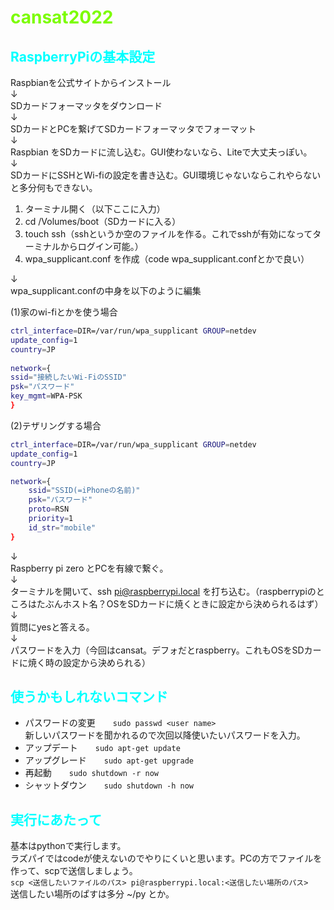 # <span style="color : #7cfc00"> cansat2022 </span>

## <span style="color : #00ffff"> RaspberryPiの基本設定 </span>

Raspbianを公式サイトからインストール  
↓  
SDカードフォーマッタをダウンロード  
↓  
SDカードとPCを繋げてSDカードフォーマッタでフォーマット  
↓  
Raspbian をSDカードに流し込む。GUI使わないなら、Liteで大丈夫っぽい。  
↓  
SDカードにSSHとWi-fiの設定を書き込む。GUI環境じゃないならこれやらないと多分何もできない。  
1. ターミナル開く（以下ここに入力）
2. cd /Volumes/boot（SDカードに入る）
3. touch ssh（sshというか空のファイルを作る。これでsshが有効になってターミナルからログイン可能。）  
4. wpa_supplicant.conf を作成（code wpa_supplicant.confとかで良い）  

↓  
wpa_supplicant.confの中身を以下のように編集

(1)家のwi-fiとかを使う場合  
```bash
ctrl_interface=DIR=/var/run/wpa_supplicant GROUP=netdev
update_config=1
country=JP
  
network={
ssid="接続したいWi-FiのSSID"
psk="パスワード"
key_mgmt=WPA-PSK
}
```   

(2)テザリングする場合  
```bash
ctrl_interface=DIR=/var/run/wpa_supplicant GROUP=netdev
update_config=1
country=JP

network={
	ssid="SSID(=iPhoneの名前)"
	psk="パスワード"
	proto=RSN
	priority=1
	id_str="mobile"
}
```
↓  
Raspberry pi zero とPCを有線で繋ぐ。  
↓  
ターミナルを開いて、ssh pi@raspberrypi.local を打ち込む。（raspberrypiのところはたぶんホスト名？OSをSDカードに焼くときに設定から決められるはず）  
↓  
質問にyesと答える。  
↓  
パスワードを入力（今回はcansat。デフォだとraspberry。これもOSをSDカードに焼く時の設定から決められる）  


## <span style="color : #00ffff"> 使うかもしれないコマンド </span>

* パスワードの変更　　`sudo passwd <user name>`  
新しいパスワードを聞かれるので次回以降使いたいパスワードを入力。  
* アップデート　　`sudo apt-get update`  
* アップグレード　　`sudo apt-get upgrade`  
* 再起動　　`sudo shutdown -r now`  
* シャットダウン　　`sudo shutdown -h now`  

## <span style="color : #00ffff"> 実行にあたって </span>

基本はpythonで実行します。  
ラズパイではcodeが使えないのでやりにくいと思います。PCの方でファイルを作って、scpで送信しましょう。  
`scp <送信したいファイルのパス> pi@raspberrypi.local:<送信したい場所のパス>`  
送信したい場所のぱすは多分 ~/py とか。
